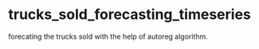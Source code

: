 # trucks_sold_forecasting_timeseries
forecating the trucks sold with the help of autoreg algorithm.
